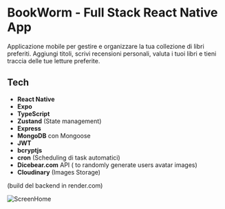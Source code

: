 # BookWorm - Full Stack React Native App

Applicazione mobile per gestire e organizzare la tua collezione di libri preferiti. Aggiungi titoli, scrivi recensioni personali, valuta i tuoi libri e tieni traccia delle tue letture preferite.

## Tech

- **React Native**
- **Expo**
- **TypeScript**
- **Zustand** (State management)
- **Express**
- **MongoDB** con Mongoose
- **JWT**
- **bcryptjs**
- **cron** (Scheduling di task automatici)
- **Dicebear.com** API ( to randomly generate users avatar images)
- **Cloudinary** (Images Storage)

(build del backend in render.com)

![ScreenHome](./mobile/assets/images/screen_readme.png)
